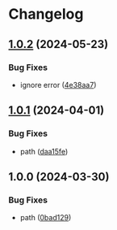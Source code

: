 # Changelog

## [1.0.2](https://github.com/phanen/lazy-help.nvim/compare/v1.0.1...v1.0.2) (2024-05-23)


### Bug Fixes

* ignore error ([4e38aa7](https://github.com/phanen/lazy-help.nvim/commit/4e38aa712c2dd608182ccc6fd1d35c23412f1a66))

## [1.0.1](https://github.com/phanen/lazy-help.nvim/compare/v1.0.0...v1.0.1) (2024-04-01)


### Bug Fixes

* path ([daa15fe](https://github.com/phanen/lazy-help.nvim/commit/daa15fe1ec6dd335a60bb9e301fc1eafcd0a743f))

## 1.0.0 (2024-03-30)


### Bug Fixes

* path ([0bad129](https://github.com/phanen/lazy-help.nvim/commit/0bad12988837ed5516efe62ca509bf452e659fa0))
